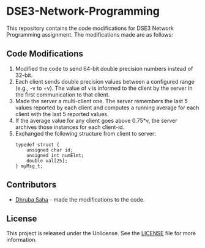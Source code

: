 # DSE3-Network-Programming

This repository contains the code modifications for DSE3 Network Programming assignment. The modifications made are as follows:


## Code Modifications

1. Modified the code to send 64-bit double precision numbers instead of 32-bit.
2. Each client sends double precision values between a configured range (e.g., -v to +v). The value of `v` is informed to the client by the server in the first communication to that client.
3. Made the server a multi-client one. The server remembers the last 5 values reported by each client and computes a running average for each client with the last 5 reported values.
4. If the average value for any client goes above 0.75*v, the server archives those instances for each client-id.
5. Exchanged the following structure from client to server:
    ```
    typedef struct {
        unsigned char id;
        unsigned int numElmt;
        double val[25];
    } myMsg_t;
    ```


## Contributors
- [Dhruba Saha](https://github.com/dhrubasaah08) - made the modifications to the code.


## License
This project is released under the Unlicense. See the [LICENSE](LICENSE) file for more information.